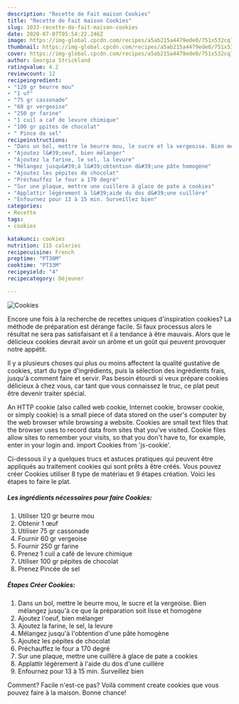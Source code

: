 ```yaml
---
description: "Recette de Fait maison Cookies"
title: "Recette de Fait maison Cookies"
slug: 1033-recette-de-fait-maison-cookies
date: 2020-07-07T05:54:22.246Z
image: https://img-global.cpcdn.com/recipes/a5ab215a4479ede0/751x532cq70/cookies-photo-principale-de-la-recette.jpg
thumbnail: https://img-global.cpcdn.com/recipes/a5ab215a4479ede0/751x532cq70/cookies-photo-principale-de-la-recette.jpg
cover: https://img-global.cpcdn.com/recipes/a5ab215a4479ede0/751x532cq70/cookies-photo-principale-de-la-recette.jpg
author: Georgia Strickland
ratingvalue: 4.2
reviewcount: 12
recipeingredient:
- "120 gr beurre mou"
- "1 uf"
- "75 gr cassonade"
- "60 gr vergeoise"
- "250 gr farine"
- "1 cuil a caf de levure chimique"
- "100 gr ppites de chocolat"
- " Pince de sel"
recipeinstructions:
- "Dans un bol, mettre le beurre mou, le sucre et la vergeoise. Bien mélangez jusqu&#39;à ce que la préparation soit lisse et homogène"
- "Ajoutez l&#39;oeuf, bien mélanger"
- "Ajoutez la farine, le sel, la levure"
- "Mélangez jusqu&#39;à l&#39;obtention d&#39;une pâte homogène"
- "Ajoutez les pépites de chocolat"
- "Préchauffez le four a 170 degré"
- "Sur une plaque, mettre une cuillère à glace de pate a cookies"
- "Applattir légèrement à l&#39;aide du dos d&#39;une cuillère"
- "Enfournez pour 13 à 15 min. Surveillez bien"
categories:
- Recette
tags:
- cookies

katakunci: cookies 
nutrition: 115 calories
recipecuisine: French
preptime: "PT30M"
cooktime: "PT33M"
recipeyield: "4"
recipecategory: Déjeuner

---
```



![Cookies](https://img-global.cpcdn.com/recipes/a5ab215a4479ede0/751x532cq70/cookies-photo-principale-de-la-recette.jpg)

Encore une fois à la recherche de recettes uniques d'inspiration cookies? La méthode de préparation est dérange facile. Si faux processus alors le résultat ne sera pas satisfaisant et il a tendance à être mauvais. Alors que le délicieux cookies devrait avoir un arôme et un goût qui peuvent provoquer notre appétit.

Il y a plusieurs choses qui plus ou moins affectent la qualité gustative de cookies, start du type d'ingrédients, puis la sélection des ingrédients frais, jusqu'à comment faire et servir. Pas besoin étourdi si veux prépare cookies délicieux à chez vous, car tant que vous connaissez le truc, ce plat peut être devenir traiter spécial.

An HTTP cookie (also called web cookie, Internet cookie, browser cookie, or simply cookie) is a small piece of data stored on the user&#39;s computer by the web browser while browsing a website. Cookies are small text files that the browser uses to record data from sites that you&#39;ve visited. Cookie files allow sites to remember your visits, so that you don&#39;t have to, for example, enter in your login and. import Cookies from &#39;js-cookie&#39;.


Ci-dessous il y a quelques trucs et astuces pratiques qui peuvent être appliqués au traitement cookies qui sont prêts à être créés. Vous pouvez créer Cookies utiliser 8 type de matériau et 9 étapes création. Voici les étapes to faire le plat.

<!--inarticleads1-->

##### Les ingrédients nécessaires pour faire Cookies:

1. Utiliser 120 gr beurre mou
1. Obtenir 1 œuf
1. Utiliser 75 gr cassonade
1. Fournir 60 gr vergeoise
1. Fournir 250 gr farine
1. Prenez 1 cuil a café de levure chimique
1. Utiliser 100 gr pépites de chocolat
1. Prenez  Pincée de sel




<!--inarticleads2-->

##### Étapes Créer Cookies:

1. Dans un bol, mettre le beurre mou, le sucre et la vergeoise. Bien mélangez jusqu&#39;à ce que la préparation soit lisse et homogène
1. Ajoutez l&#39;oeuf, bien mélanger
1. Ajoutez la farine, le sel, la levure
1. Mélangez jusqu&#39;à l&#39;obtention d&#39;une pâte homogène
1. Ajoutez les pépites de chocolat
1. Préchauffez le four a 170 degré
1. Sur une plaque, mettre une cuillère à glace de pate a cookies
1. Applattir légèrement à l&#39;aide du dos d&#39;une cuillère
1. Enfournez pour 13 à 15 min. Surveillez bien





Comment? Facile n'est-ce pas? Voilà comment create cookies que vous pouvez faire à la maison. Bonne chance!
